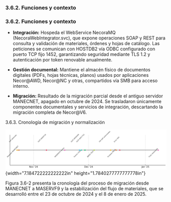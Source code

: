 ### 3.6.2. Funciones y contexto

### 3.6.2. Funciones y contexto

- **Integración:** Hospeda el WebService NecoraMQ (NecoraWebIntegrator.svc), que expone operaciones SOAP y REST para consulta y validación de materiales, órdenes y hojas de catálogo. Las peticiones se comunican con HOSTDB2 vía ODBC configurado con puerto TCP fijo 1452, garantizando seguridad mediante TLS 1.2 y autenticación por token renovable anualmente.

- **Gestión documental:** Mantiene el almacén físico de documentos digitales (PDFs, hojas técnicas, planos) usados por aplicaciones Necor@AWD, Necor@NC y otras, compartidos vía SMB para acceso interno.

- **Migración:** Resultado de la migración parcial desde el antiguo servidor MANECNET, apagado en octubre de 2024. Se trasladaron únicamente componentes documentales y servicios de integración, descartando la migración completa de Necor@V6.

3.6.3. Cronología de migración y normalización

![](wiki/assets/media/image1.jpg){width="7.184722222222222in" height="1.7840277777777778in"}

Figura 3.6-2 presenta la cronología del proceso de migración desde MANECNET a MASERVF9 y la estabilización del flujo de materiales, que se desarrolló entre el 23 de octubre de 2024 y el 8 de enero de 2025.

